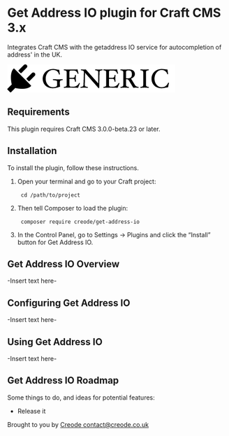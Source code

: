 # Get Address IO plugin for Craft CMS 3.x

Integrates Craft CMS with the getaddress IO service for autocompletion of address' in the UK.

![Screenshot](resources/img/plugin-logo.png)

## Requirements

This plugin requires Craft CMS 3.0.0-beta.23 or later.

## Installation

To install the plugin, follow these instructions.

1. Open your terminal and go to your Craft project:

        cd /path/to/project

2. Then tell Composer to load the plugin:

        composer require creode/get-address-io

3. In the Control Panel, go to Settings → Plugins and click the “Install” button for Get Address IO.

## Get Address IO Overview

-Insert text here-

## Configuring Get Address IO

-Insert text here-

## Using Get Address IO

-Insert text here-

## Get Address IO Roadmap

Some things to do, and ideas for potential features:

* Release it

Brought to you by [Creode <contact@creode.co.uk>](https://creode.co.uk)
